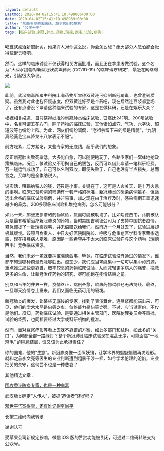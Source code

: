 ```yaml
---
layout: default
Lastmod: 2020-04-02T15:41:10.499066+00:00
date: 2020-04-02T15:41:10.498939+00:00
title: "某些专家的无底线，超乎我们的想象"
author: "公民于平"
tags: [临床试验,新冠,肺炎,药物,瑞德,西韦,试验,病例]
---
```


喝豆浆能治新冠肺炎，如果有人对你这么说，你会怎么想？绝大部分人恐怕都会觉得荒诞无稽吧。  

然而，这样的临床试验不仅获得相关方面批准，而且正在拿患者做试验。这个名为“大豆水提物对新型冠状病毒肺炎 (COVID-19) 的临床治疗研究”，最近在网络曝光，引起很大争议。

![](https://images.weserv.nl/?url=https%3A//mmbiz.qpic.cn/mmbiz_jpg/yNludic3jpunBGrTEZTPMIsico4TuvNH2SKVs7OMFvwcIW22TjLelwaowhnS45iaLuz43IxOib4CSj0Z7LOcyagAibQ/640%3Fwx_fmt%3Djpeg)

此前，武汉病毒所和中科院上海药物所宣称双黄连可抑制新冠病毒，也曾遭到质疑。虽然我对此也抱怀疑态度，但双黄连好歹是个药吧，现在居然连豆浆都登场了，还有点谱没？申请这种临床试验的专家，这是在做科研，还是在娱乐大众？

根据相关报道，目前获得批准的新冠肺炎临床试验，已高达247项。200项试验中，名目可谓五花八门，除了药物的临床试验，其他诸如点穴、气功、六字诀、超短波等也纷纷上阵。为此，网友们纷纷调侃，“老祖宗留下来的都是精髓”，“九阴真经葵花宝典降龙十八掌表示不服”。

前方吃紧，后方紧吃，某些专家的无底线，超乎我们的想象。

反正新冠肺炎致死率低，大多能自愈，可以随便瞎玩了，各路专家们一窝蜂地抢政策搞临床。况且，做试验又不用掏自己的腰包，反而可以借此申请一笔科研经费。万一碰运气成功了，自己可以名利双收，即便失败了，自己也没有半点损失，总而言之，买单的是全体纳税人。

说实话，糟蹋纳税人的钱，还只是小事。关键在于，这可是人命关天，是十万火急的事啊。临床试验病例的筛选有一套严格的标准，新冠肺炎的感染病例虽多，但筛选出合格的临床试验病例，并非易事，加之现在由于治疗及时，感染病例正呈迅速减少的趋势。200多项临床试验扎堆抢病例，怎么可能够分？

如此一来，那些更靠谱的药物试验，反而可能被耽误了。比如瑞德西韦，此前被认为是最有希望治疗新冠肺炎的药物，当时美国吉利德公司为了支持中国抗击疫情，紧急调拨了一批瑞德西韦，并无偿赠送给我们。然而近一个月过去了，试验进展却极其缓慢。该项目负责人，中日友好医院副院长、呼吸与危重症医学科专家曹彬透露，现在招募病人变难，原因是一些希望并不太大的临床试验在与这个药物（瑞德西韦）竞争临床资源。

当然，我们未必一定就要押宝瑞德西韦，毕竟，在临床试验没有通过的情况下，谁都不知道哪种药最终能够胜出。但至少，我们应当可能集中一切可以集中的资源，重点推进那些更靠谱，概率较高的药物临床试验，从而减轻更多病人的痛苦，挽救更多的生命，让新冠治疗药物的研究，尽可能跑在疫情结束之前。

别又和当年的非典一样，疫情终止，病例全愈，临床药物试验也无法持续。最终，一旦哪天疫情卷土重来，我们又面临无药可用的窘境。

新冠肺炎的爆发，让某些无底线的专家，找到了表演舞台。连豆浆都能端出来，可见，他们的学术水平是何等之水，忽悠能力是何等之强。不过，应当谴责的，不仅是他们。须知，药物临床试验，是要通过相关主管部门、医院伦理委员会等审批，试验的经费，也同样要经过大学或科研机构的批准。

然而，面对豆浆疗法等看上去就不靠谱的方案，如此多部门和机构，如此多的“关口”，为何都全都一路绿灯？整个新冠肺炎临床试验现在混乱无序，可能面临“一地鸡毛” 的尴尬结局，谁又该为此承担责任？

你的国难，他的“生意”。新冠肺炎像一面照妖镜，让学术界的魑魅魍魉再次现形。就和之前李文亮等医生的专业判断遭到粗暴干涉一样，如今学术伦理的沦陷，专业把关的失守，这何尝不也是一种悲哀？

其他精选文章：

[围攻香港防疫专家，也是一种病毒](http://mp.weixin.qq.com/s?__biz=MzI1ODcyODYwNA==&mid=2247484349&idx=1&sn=26dfa6789b075f6117ba465d321bf62c&chksm=ea02f44edd757d5884152681d3aa210d576aa6c67473b0a5eb45909c42ade3358d7d2dd8d866&scene=21#wechat_redirect)

[武汉肺炎确定“人传人”，被抓“造谣者”还好吗？](http://mp.weixin.qq.com/s?__biz=MzI1ODcyODYwNA==&mid=2247484303&idx=1&sn=1d15fc5825d112cf696abf048d9c48ff&chksm=ea02f47cdd757d6a8c0deb25fdb79b7f3c8087f347f33887c6decce403ada132cd7937a38d17&scene=21#wechat_redirect)

[邓世平沉冤得雪，还有谁记得李尚平](http://mp.weixin.qq.com/s?__biz=MzI1ODcyODYwNA==&mid=2247484169&idx=1&sn=7350da216fc9b2d586268d9cb197a830&chksm=ea02f4fadd757decbfb6fbf1b46f59031bc82363109fdfc8379f14a285b1b82a8381f68fde17&scene=21#wechat_redirect)

长按二维码向我转账

谢谢认可

受苹果公司新规定影响，微信 iOS 版的赞赏功能被关闭，可通过二维码转账支持公众号。

